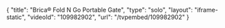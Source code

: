 {
    "title": "Brica&reg; Fold N Go Portable Gate",
    "type": "solo",
    "layout": "iframe-static",
    "videoId": "109982902",
    "url": "\/tvpembed\/109982902"
}